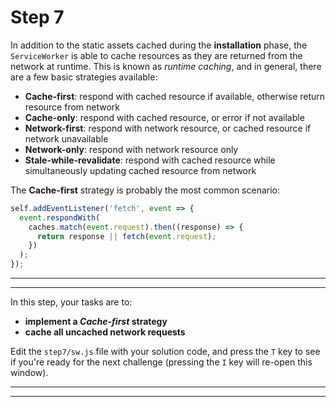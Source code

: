 # Step 7

In addition to the static assets cached during the **installation** phase, the `ServiceWorker` is able to cache resources as they are returned from the network at runtime. This is known as *runtime caching*, and in general, there are a few basic strategies available:

- **Cache-first**: respond with cached resource if available, otherwise return resource from network
- **Cache-only**: respond with cached resource, or error if not available
- **Network-first**: respond with network resource, or cached resource if network unavailable
- **Network-only**: respond with network resource only
- **Stale-while-revalidate**: respond with cached resource while simultaneously updating cached resource from network

The **Cache-first** strategy is probably the most common scenario:

```js
self.addEventListener('fetch', event => {
  event.respondWith(
    caches.match(event.request).then((response) => {
      return response || fetch(event.request);
    })
  );
});
```

---
---

In this step, your tasks are to:

- **implement a *Cache-first* strategy**
- **cache all uncached network requests**

Edit the `step7/sw.js` file with your solution code, and press the `T` key to see if you're ready for the next challenge (pressing the `I` key will re-open this window).

---
---